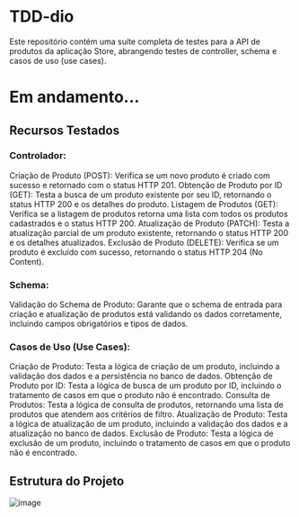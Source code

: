 # TDD-dio
Este repositório contém uma suíte completa de testes para a API de produtos da aplicação Store, abrangendo testes de controller, schema e casos de uso (use cases).

# Em andamento...


## Recursos Testados
### Controlador:
Criação de Produto (POST): Verifica se um novo produto é criado com sucesso e retornado com o status HTTP 201.
Obtenção de Produto por ID (GET): Testa a busca de um produto existente por seu ID, retornando o status HTTP 200 e os detalhes do produto.
Listagem de Produtos (GET): Verifica se a listagem de produtos retorna uma lista com todos os produtos cadastrados e o status HTTP 200.
Atualização de Produto (PATCH): Testa a atualização parcial de um produto existente, retornando o status HTTP 200 e os detalhes atualizados.
Exclusão de Produto (DELETE): Verifica se um produto é excluído com sucesso, retornando o status HTTP 204 (No Content).

### Schema:
Validação do Schema de Produto: Garante que o schema de entrada para criação e atualização de produtos está validando os dados corretamente, incluindo campos obrigatórios e tipos de dados.

### Casos de Uso (Use Cases):
Criação de Produto: Testa a lógica de criação de um produto, incluindo a validação dos dados e a persistência no banco de dados.
Obtenção de Produto por ID: Testa a lógica de busca de um produto por ID, incluindo o tratamento de casos em que o produto não é encontrado.
Consulta de Produtos: Testa a lógica de consulta de produtos, retornando uma lista de produtos que atendem aos critérios de filtro.
Atualização de Produto: Testa a lógica de atualização de um produto, incluindo a validação dos dados e a atualização no banco de dados.
Exclusão de Produto: Testa a lógica de exclusão de um produto, incluindo o tratamento de casos em que o produto não é encontrado.

## Estrutura do Projeto
![image](https://github.com/user-attachments/assets/d663abc7-dfe0-4bab-9387-345cd7e2ecf1)
